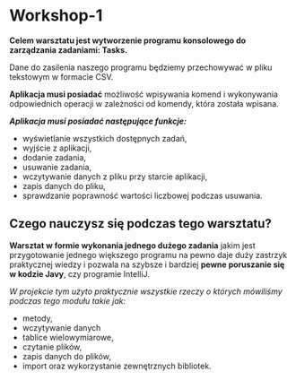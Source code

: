 # Workshop-1

__Celem warsztatu jest wytworzenie programu konsolowego do zarządzania zadaniami: Tasks.__

Dane do zasilenia naszego programu będziemy przechowywać w pliku tekstowym w formacie CSV.

**Aplikacja musi posiadać** możliwość wpisywania komend i wykonywania odpowiednich operacji w zależności od komendy, która została wpisana.

__*Aplikacja musi posiadać następujące funkcje:*__

   - wyświetlanie wszystkich dostępnych zadań,
   - wyjście z aplikacji,
   - dodanie zadania,
   - usuwanie zadania,
   - wczytywanie danych z pliku przy starcie aplikacji,
   - zapis danych do pliku,
   - sprawdzanie poprawność wartości liczbowej podczas usuwania.

## Czego nauczysz się podczas tego warsztatu?

__Warsztat w formie wykonania jednego dużego zadania__ jakim jest przygotowanie jednego większego programu 
na pewno daje duży zastrzyk praktycznej wiedzy i pozwala na szybsze i bardziej **pewne poruszanie się w kodzie Javy**, czy programie IntelliJ.

*W projekcie tym użyto praktycznie wszystkie rzeczy o których mówiliśmy podczas tego modułu takie jak:*

   - metody,
   - wczytywanie danych
   - tablice wielowymiarowe,
   - czytanie plików,
   - zapis danych do plików,
   - import oraz wykorzystanie zewnętrznych bibliotek.

